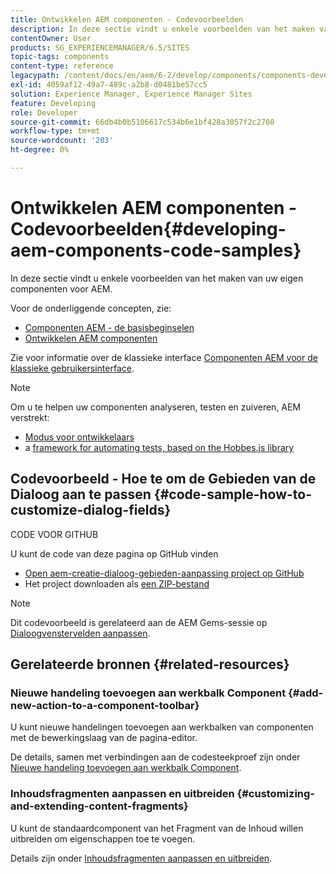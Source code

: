 ```yaml
---
title: Ontwikkelen AEM componenten - Codevoorbeelden
description: In deze sectie vindt u enkele voorbeelden van het maken van uw eigen componenten voor AEM.
contentOwner: User
products: SG_EXPERIENCEMANAGER/6.5/SITES
topic-tags: components
content-type: reference
legacypath: /content/docs/en/aem/6-2/develop/components/components-develop
exl-id: 4059af12-49a7-489c-a2b8-d0481be57cc5
solution: Experience Manager, Experience Manager Sites
feature: Developing
role: Developer
source-git-commit: 66db4b0b5106617c534b6e1bf428a3057f2c2708
workflow-type: tm+mt
source-wordcount: '203'
ht-degree: 0%

---
```


# Ontwikkelen AEM componenten - Codevoorbeelden{#developing-aem-components-code-samples}

In deze sectie vindt u enkele voorbeelden van het maken van uw eigen componenten voor AEM.

Voor de onderliggende concepten, zie:

* [Componenten AEM - de basisbeginselen](/help/sites-developing/components-basics.md)
* [Ontwikkelen AEM componenten](/help/sites-developing/developing-components.md)

Zie voor informatie over de klassieke interface [Componenten AEM voor de klassieke gebruikersinterface](/help/sites-developing/developing-components-classic.md).

>[!NOTE]
>
>Om u te helpen uw componenten analyseren, testen en zuiveren, AEM verstrekt:
>
>* [Modus voor ontwikkelaars](/help/sites-developing/developer-mode.md)
>* a [framework for automating tests, based on the Hobbes.js library](/help/sites-developing/hobbes.md)
>

## Codevoorbeeld - Hoe te om de Gebieden van de Dialoog aan te passen {#code-sample-how-to-customize-dialog-fields}

CODE VOOR GITHUB

U kunt de code van deze pagina op GitHub vinden

* [Open aem-creatie-dialoog-gebieden-aanpassing project op GitHub](https://github.com/Adobe-Marketing-Cloud/aem-authoring-dialog-fields-customization)
* Het project downloaden als [een ZIP-bestand](https://codeload.github.com/Adobe-Marketing-Cloud/aem-authoring-dialog-fields-customization/zip/refs/heads/master)

>[!NOTE]
>
>Dit codevoorbeeld is gerelateerd aan de AEM Gems-sessie op [Dialoogvenstervelden aanpassen](https://experienceleague.adobe.com/docs/experience-manager-gems-events/gems/gems2015/aem-customizing-dialog-fields-in-touch-ui.html).

## Gerelateerde bronnen {#related-resources}

### Nieuwe handeling toevoegen aan werkbalk Component {#add-new-action-to-a-component-toolbar}

U kunt nieuwe handelingen toevoegen aan werkbalken van componenten met de bewerkingslaag van de pagina-editor.

De details, samen met verbindingen aan de codesteekproef zijn onder [Nieuwe handeling toevoegen aan werkbalk Component](/help/sites-developing/customizing-page-authoring-touch.md#add-new-action-to-a-component-toolbar).

### Inhoudsfragmenten aanpassen en uitbreiden {#customizing-and-extending-content-fragments}

U kunt de standaardcomponent van het Fragment van de Inhoud willen uitbreiden om eigenschappen toe te voegen.

Details zijn onder [Inhoudsfragmenten aanpassen en uitbreiden](/help/sites-developing/customizing-content-fragments.md).
